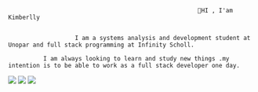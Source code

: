                                                           👋HI , I'am Kimberlly


                       I am a systems analysis and development student at Unopar and full stack programming at Infinity Scholl.

              I am always looking to learn and study new things .my intention is to be able to work as a full stack developer one day.

 <img src="https://cdn.jsdelivr.net/gh/devicons/devicon@latest/icons/threedsmax/threedsmax-original.svg" />
          
 <img src="https://cdn.jsdelivr.net/gh/devicons/devicon@latest/icons/threedsmax/threedsmax-original.svg" />
 
   <img src="https://cdn.jsdelivr.net/gh/devicons/devicon@latest/icons/threedsmax/threedsmax-original.svg" />
                   

